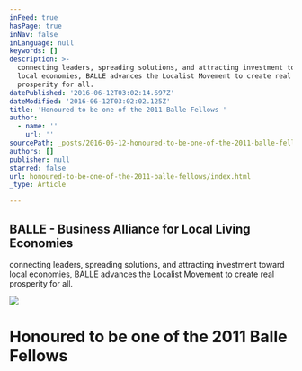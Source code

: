 ```yaml
---
inFeed: true
hasPage: true
inNav: false
inLanguage: null
keywords: []
description: >-
  connecting leaders, spreading solutions, and attracting investment toward
  local economies, BALLE advances the Localist Movement to create real
  prosperity for all.
datePublished: '2016-06-12T03:02:14.697Z'
dateModified: '2016-06-12T03:02:02.125Z'
title: 'Honoured to be one of the 2011 Balle Fellows '
author:
  - name: ''
    url: ''
sourcePath: _posts/2016-06-12-honoured-to-be-one-of-the-2011-balle-fellows.md
authors: []
publisher: null
starred: false
url: honoured-to-be-one-of-the-2011-balle-fellows/index.html
_type: Article

---
```

<article style=""><h1>BALLE - Business Alliance for Local Living Economies</h1><p>connecting leaders, spreading solutions, and attracting investment toward local economies, BALLE advances the Localist Movement to create real prosperity for all.</p><img src="https://s3-us-west-2.amazonaws.com/the-grid-img/p/d6b27a7e317f8e464f76b2251216fc7410d19f70.jpg" /></article>

# Honoured to be one of the 2011 Balle Fellows